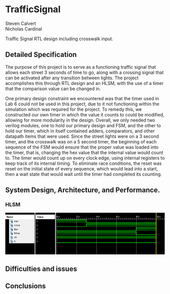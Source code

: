 # TrafficSignal  
Steven Calvert  
Nicholas Cardinal  

Traffic Signal RTL design including crosswalk input.

## Detailed Specification

The purpose of this project is to serve as a functioning traffic signal that allows each street 3 seconds of time to go, along with a crossing signal that can be activated after any transition between lights. The project accomplishes this through RTL design and an HLSM, with the use of a timer that the comparison value can be changed in.  

One primary design constraint we encountered was that the timer used in Lab 6 could not be used in this project, due to it not functioning within the simulation which was required for the project. To remedy this, we constructed our own timer in which the value it counts to could be modified, allowing for more modularity in the design. Overall, we only needed two verilog modules, one to hold our primary design and FSM, and the other to hold our timer, which in itself contained adders, comparators, and other datapath items that were used. Since the street lights were on a 3 second timer, and the crosswalk was on a 5 second timer, the beginning of each sequence of the FSM would ensure that the proper value was loaded into the timer, that is, changing the hex value that the internal value would count to. The timer would count up on every clock edge, using internal registers to keep track of its internal timing. To eliminate race conditions, the reset was reset on the initial state of every sequence, which would lead into a start, then a wait state that would wait until the timer had completed its counting.

## System Design, Architecture, and Performance.
### HLSM
![](photos/Firstsim.PNG)

## Difficulties and issues

## Conclusions
